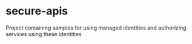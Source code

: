 # secure-apis
Project containing samples for using managed identities and authorizing services using these identities
